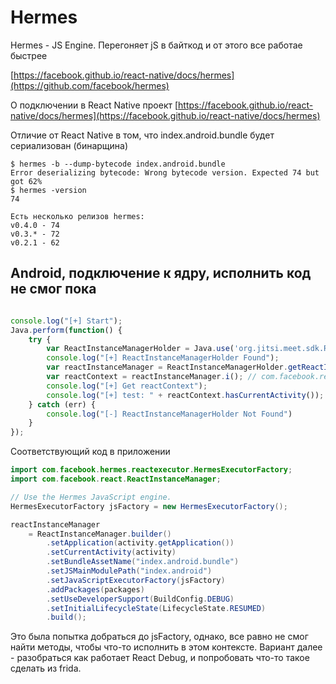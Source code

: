 # Hermes

Hermes - JS Engine. Перегоняет jS в байткод и от этого все работае быстрее

[https://facebook.github.io/react-native/docs/hermes](https://github.com/facebook/hermes)

О подключении в React Native проект [https://facebook.github.io/react-native/docs/hermes](https://facebook.github.io/react-native/docs/hermes)

Отличие от React Native в том, что index.android.bundle будет сериализован \(бинарщина\)

```text
$ hermes -b --dump-bytecode index.android.bundle
Error deserializing bytecode: Wrong bytecode version. Expected 74 but got 62%
$ hermes -version
74

Есть несколько релизов hermes:
v0.4.0 - 74
v0.3.* - 72
v0.2.1 - 62
```

## Android, подключение к ядру, исполнить код не смог пока

```javascript

console.log("[+] Start");
Java.perform(function() {
    try {
        var ReactInstanceManagerHolder = Java.use('org.jitsi.meet.sdk.ReactInstanceManagerHolder');
        console.log("[+] ReactInstanceManagerHolder Found");
        var reactInstanceManager = ReactInstanceManagerHolder.getReactInstanceManager();  // com.facebook.react.h
        var reactContext = reactInstanceManager.i(); // com.facebook.react.bridge.ReactContext
        console.log("[+] Get reactContext");
        console.log("[+] test: " + reactContext.hasCurrentActivity());
    } catch (err) {
        console.log("[-] ReactInstanceManagerHolder Not Found")
    }
});
```

Соответствующий код в приложении

```java
import com.facebook.hermes.reactexecutor.HermesExecutorFactory;
import com.facebook.react.ReactInstanceManager;

// Use the Hermes JavaScript engine.
HermesExecutorFactory jsFactory = new HermesExecutorFactory();

reactInstanceManager
    = ReactInstanceManager.builder()
        .setApplication(activity.getApplication())
        .setCurrentActivity(activity)
        .setBundleAssetName("index.android.bundle")
        .setJSMainModulePath("index.android")
        .setJavaScriptExecutorFactory(jsFactory)
        .addPackages(packages)
        .setUseDeveloperSupport(BuildConfig.DEBUG)
        .setInitialLifecycleState(LifecycleState.RESUMED)
        .build();
```

Это была попытка добраться до jsFactory, однако, все равно не смог найти методы, чтобы что-то исполнить в этом контексте. Вариант далее - разобраться как работает React Debug, и попробовать что-то такое сделать из frida.

